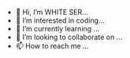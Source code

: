 - 👋 Hi, I’m WHITE SER... 
- 👀 I’m interested in coding...
- 🌱 I’m currently learning ...
- 💞️ I’m looking to collaborate on ...
- 📫 How to reach me ...

<!---
Whitesrwhite/Whitesrwhite is a ✨ special ✨ repository because its `README.md` (this file) appears on your GitHub profile.
You can click the Preview link to take a look at your changes.
--->
